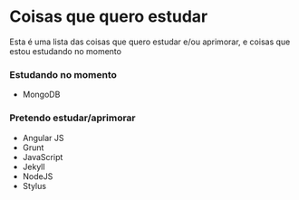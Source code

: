 # Coisas que quero estudar

Esta é uma lista das coisas que quero estudar e/ou aprimorar, e coisas que estou estudando no momento

### Estudando no momento
- MongoDB

### Pretendo estudar/aprimorar
- Angular JS
- Grunt
- JavaScript
- Jekyll
- NodeJS
- Stylus